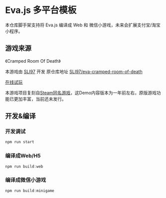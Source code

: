 # Eva.js 多平台模板

本仓库脚手架支持将 Eva.js 编译成 Web 和 微信小游戏，未来会扩展支付宝/淘宝小程序。

## 游戏来源
《Cramped Room Of Death》

本游戏由 [SLI97](https://github.com/SLI97) 开发 原仓库地址 [SLI97/eva-cramped-room-of-death](https://github.com/SLI97/eva-cramped-room-of-death)

[在线试玩](https://sli97.github.io/eva-cramped-room-of-death)

本游戏项目复刻自[Steam同名游戏](https://store.steampowered.com/app/1389200/Cramped_Room_of_Death/)，这Demo内容版本为一年前左右，原版游戏功能已更加丰富，当前还未发行。


## 开发&编译

### 开发调试
```js
npm run start
```

### 编译成Web/H5
```js
npm run build:web
```

### 编译成微信小游戏
```js
npm run build:minigame
```
